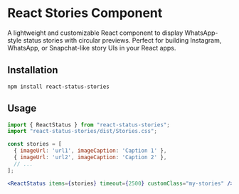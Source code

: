 # React Stories Component

A lightweight and customizable React component to display WhatsApp-style status stories with circular previews. Perfect for building Instagram, WhatsApp, or Snapchat-like story UIs in your React apps.

## Installation

```
npm install react-status-stories
```

## Usage

```jsx
import { ReactStatus } from "react-status-stories";
import "react-status-stories/dist/Stories.css";

const stories = [
  { imageUrl: 'url1', imageCaption: 'Caption 1' },
  { imageUrl: 'url2', imageCaption: 'Caption 2' },
  // ...
];

<ReactStatus items={stories} timeout={2500} customClass="my-stories" />

